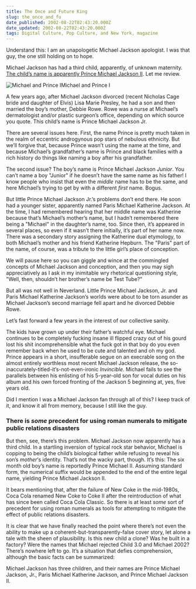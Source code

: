 ```yaml
---
title: The Once and Future King
slug: the_once_and_fu
date_published: 2002-08-22T02:43:20.000Z
date_updated: 2002-08-22T02:43:20.000Z
tags: Digital Culture, Pop Culture, and New York, magazine
---
```


Understand this: I am an unapologetic Michael Jackson apologist. I was that guy, the one still holding on to hope.

Michael Jackson has had a third child, apparently, of unknown maternity. [The child’s name is apparently Prince Michael Jackson II](http://story.news.yahoo.com/news?tmpl=story2&amp;cid=794&amp;e=9&amp;u=/eo/20020821/en_movies_eo/10425). Let me review.

![Michael and Prince I](/magazine/images/kingandprince.jpg)Michael and Prince I

A few years ago, after Michael Jackson divorced (recent Nicholas Cage bride and daughter of Elvis) Lisa Marie Presley, he had a son and then married the boy’s mother, Debbie Rowe. Rowe was a nurse at Michael’s dermatologist and/or plastic surgeon’s office, depending on which source you quote. This child’s name is Prince Michael Jackson Jr.

There are several issues here. First, the name Prince is pretty much taken in the realm of eccentric androgynous pop stars of nebulous ethnicity. But we’ll forgive that, because Prince wasn’t using the name at the time, and because Michael’s grandfather’s name is Prince and black families with a rich history do things like naming a boy after his grandfather.

The second issue? The boy’s name is Prince Michael Jackson *Junior*. You can’t name a boy "Junior" if he doesn’t have the same name as his father! I know people who insist that even the *middle* name has to be the same, and here Michael’s trying to get by with a different *first* name. Bogus.

But little Prince Michael Jackson Jr.’s problems don’t end there. He soon had a younger sister, apparently named Paris Michael Katherine Jackson. At the time, I had remembered hearing that her middle name was Katherine because that’s Michael’s mother’s name, but I hadn’t remembered there being a "Michael" in the daughter’s name, too. Since then, it’s appeared in several places, so even if it wasn’t there initially, it’s part of her name now. There was a secondary story assigning the Katherine dual etymology, to both Michael’s mother and his friend Katherine Hepburn. The "Paris" part of the name, of course, was a tribute to the little girl’s place of conception.

We will pause here so you can giggle and wince at the commingled concepts of Michael Jackson and conception, and then you may sigh appreciatively as I ask in my inimitable wry rhetorical questioning style, "Well, then, shouldn’t her brother’s name be Test Tube?"

But all was not well in Neverland. Little Prince Michael Jackson, Jr. and Paris Michael Katherine Jackson’s worlds were about to be torn asunder as Michael Jackson’s second marriage fell apart and he divorced Debbie Rowe.

Let’s fast forward a few years in the interest of our collective sanity.

The kids have grown up under their father’s watchful eye. Michael continues to be completely fucking insane ill flipped crazy out of his gourd lost his shit incomprehensible what the fuck got in that boy do you even remember back when he used to be cute and talented and oh my god. Prince appears in a short, insufferable segue on an execrable song on the almost entirely worthless most recent Michael Jackson release, the so-inaccurately-titled-it’s-not-even-ironic *Invincible*. Michael fails to see the parallels between his enlisting of his 5-year-old son for vocal duties on his album and his own forced fronting of the Jackson 5 beginning at, yes, five years old.

Did I mention I was a Michael Jackson fan through all of this? I keep track of it, and know it all from memory, because I still like the guy.

### There is *some* precedent for using roman numerals to mitigate public relations disasters

But then, see, there’s this problem. Michael Jackson now apparently has a third child. In a startling inversion of typical rock star behavior, Michael is copping to being the child’s biological father while refusing to reveal his son’s *mother*‘s identity. That’s not the wacky part, though. It’s this: The six month old boy’s name is reportedly Prince Michael II. Assuming standard form, the numerical suffix would be appended to the end of the entire legal name, yielding Prince Michael Jackson II.

It bears mentioning that, after the failure of New Coke in the mid-1980s, Coca Cola renamed New Coke to Coke II after the reintroduction of what has since been called Coca Cola Classic. So there is at least *some* sort of precedent for using roman numerals as tools for attempting to mitigate the effect of public relations disasters.

It is clear that we have finally reached the point where there’s not even the ability to make up a coherent-but-transparently-false cover story, let alone a tale with the sheen of plausibility. Is this new child a clone? Was he built in a factory? Were the names that Michael rejected Child 3.0 and Michael 2002? There’s nowhere left to go. It’s a situation that defies comprehension, although the basic facts can be summarized:

Michael Jackson has three children, and their names are Prince Michael Jackson, Jr., Paris Michael Katherine Jackson, and Prince Michael Jackson II.
